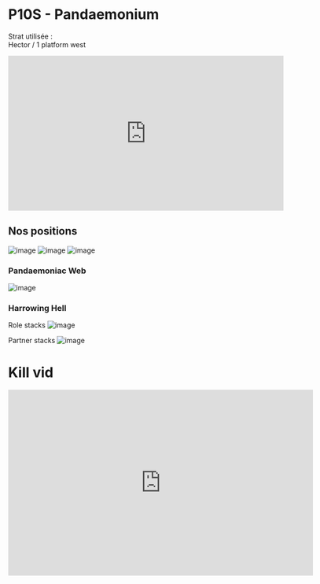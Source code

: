 # P10S - Pandaemonium 

Strat utilisée :  
Hector / 1 platform west

<iframe width="560" height="315" src="https://www.youtube.com/embed/qwQoAAl9qsM" title="YouTube video player" frameborder="0" allow="accelerometer; autoplay; clipboard-write; encrypted-media; gyroscope; picture-in-picture; web-share" allowfullscreen></iframe>

## Nos positions
![image](https://github.com/rerevival/rerevival.github.io/assets/106151129/b0801a63-5a1c-4e8b-ba6c-7aba75520805)
![image](https://github.com/rerevival/rerevival.github.io/assets/106151129/71e3ff7d-3461-4d38-9ccc-451aa090101a)
![image](https://github.com/rerevival/rerevival.github.io/assets/106151129/a3753ff0-43d3-4128-adec-95e1e615f3b7)

### Pandaemoniac Web
![image](https://github.com/rerevival/rerevival.github.io/assets/113609072/2783bc13-ad68-472f-a6cc-0f4fae4876c9)

### Harrowing Hell

Role stacks
![image](https://github.com/rerevival/rerevival.github.io/assets/113609072/c8d10602-f234-4a6a-959b-0fe50f590e30)

Partner stacks
![image](https://github.com/rerevival/rerevival.github.io/assets/113609072/ef64c999-7550-415d-a2b6-b07729c805fe)


# Kill vid 
<iframe src="https://player.twitch.tv/?video=1846397965&parent=rerevival.github.io&autoplay=false" frameborder="0" allowfullscreen="true" scrolling="no" height="378" width="620" autplay="false"></iframe>
